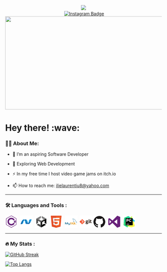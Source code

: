 <div id="header" align="center">
  <img src="https://media.giphy.com/media/lP8xu5t2DLGG045H8F/giphy.gif" width="100"/>
</div>

<div id="badges" align="center">
  <img src="https://komarev.com/ghpvc/?username=IlieLaurentiu&style=flat-square&color=blue" alt=""/>
  <a href="https://www.instagram.com/ilie_laurentiu8/">
    <img src="https://img.shields.io/badge/Instagram-E4405F?style=for-the-badge&logo=instagram&logoColor=white" alt="Instagram Badge"/>
  </a>
</div>


<div align="center">
  <img src="https://media.giphy.com/media/dWesBcTLavkZuG35MI/giphy.gif" width="600" height="300"/>
</div>

<h1>
  Hey there! :wave:
</h1>

### :man_technologist: About Me:
- :telescope: I’m an aspiring Software Developer

- :seedling: Exploring Web Development

- :zap: In my free time I host video game jams on itch.io 

- :mailbox: How to reach me: ilielaurentiu8@yahoo.com

---

### :hammer_and_wrench: Languages and Tools :

<div>
  <img src="https://github.com/devicons/devicon/blob/master/icons/csharp/csharp-line.svg" title="C#" alt="CSharp" width="40" height="40"/>&nbsp;
  <img src="https://github.com/devicons/devicon/blob/master/icons/dot-net/dot-net-original.svg" title=".NET" alt="dot-net" width="40" height="40"/>&nbsp;
  <img src="https://github.com/devicons/devicon/blob/master/icons/unity/unity-original.svg" title="Unity Engine" alt="unity" width="40" height="40"/>&nbsp;
  <img src="https://github.com/devicons/devicon/blob/master/icons/html5/html5-original.svg" title="HTML5" alt="HTML" width="40" height="40"/>&nbsp;
  <img src="https://github.com/devicons/devicon/blob/master/icons/mysql/mysql-original-wordmark.svg" title="MySQL"  alt="MySQL" width="40" height="40"/>&nbsp;
  <img src="https://github.com/devicons/devicon/blob/master/icons/git/git-original-wordmark.svg" title="Git" alt="Git" width="40" height="40"/>
  <img src="https://github.com/devicons/devicon/blob/master/icons/github/github-original.svg" title="GitHub"  alt="github" width="40" height="40"/>&nbsp;
  <img src="https://github.com/devicons/devicon/blob/master/icons/visualstudio/visualstudio-plain.svg" title="Visual Studio"  alt="visual_studio" width="40" height="40"/>&nbsp;
  <img src="https://github.com/devicons/devicon/blob/master/icons/pycharm/pycharm-original.svg" title="PyCharm"  **alt="pycharm" width="40" height="40"/>&nbsp;
</div>

---

### :fire: My Stats :
[![GitHub Streak](http://github-readme-streak-stats.herokuapp.com?user=IlieLaurentiu&theme=dark&background=000000)](https://git.io/streak-stats)

[![Top Langs](https://github-readme-stats.vercel.app/api/top-langs/?username=IlieLaurentiu&layout=compact&theme=vision-friendly-dark)](https://github.com/anuraghazra/github-readme-stats)
